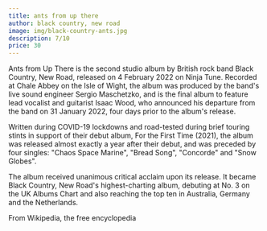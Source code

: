 ```yaml
---
title: ants from up there
author: black country, new road
image: img/black-country-ants.jpg
description: 7/10
price: 30
---
```


Ants from Up There is the second studio album by British rock band Black Country, New Road, released on 4 February 2022 on Ninja Tune. Recorded at Chale Abbey on the Isle of Wight, the album was produced by the band's live sound engineer Sergio Maschetzko, and is the final album to feature lead vocalist and guitarist Isaac Wood, who announced his departure from the band on 31 January 2022, four days prior to the album's release.

Written during COVID-19 lockdowns and road-tested during brief touring stints in support of their debut album, For the First Time (2021), the album was released almost exactly a year after their debut, and was preceded by four singles: "Chaos Space Marine", "Bread Song", "Concorde" and "Snow Globes".

The album received unanimous critical acclaim upon its release. It became Black Country, New Road's highest-charting album, debuting at No. 3 on the UK Albums Chart and also reaching the top ten in Australia, Germany and the Netherlands.

From Wikipedia, the free encyclopedia
